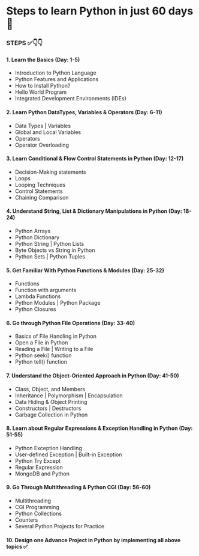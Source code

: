 # Steps to learn Python in just 60 days 🐍

### STEPS ✅👇👇

#### 1. Learn the Basics (Day: 1-5)
- Introduction to Python Language
- Python Features and Applications
- How to Install Python?
- Hello World Program
- Integrated Development Environments (IDEs)

#### 2. Learn Python DataTypes, Variables & Operators (Day: 6-11)
- Data Types | Variables
- Global and Local Variables
- Operators
- Operator Overloading

#### 3. Learn Conditional & Flow Control Statements in Python (Day: 12-17)
- Decision-Making statements
- Loops
- Looping Techniques
- Control Statements
- Chaining Comparison

#### 4. Understand String, List & Dictionary Manipulations in Python (Day: 18-24)
- Python Arrays
- Python Dictionary
- Python String | Python Lists
- Byte Objects vs String in Python
- Python Sets | Python Tuples

#### 5. Get Familiar With Python Functions & Modules (Day: 25-32)
- Functions
- Function with arguments
- Lambda Functions
- Python Modules | Python Package
- Python Closures

#### 6. Go through Python File Operations (Day: 33-40)
- Basics of File Handling in Python
- Open a File in Python
- Reading a File | Writing to a File
- Python seek() function
- Python tell() function

#### 7. Understand the Object-Oriented Approach in Python (Day: 41-50)
- Class, Object, and Members
- Inheritance | Polymorphism | Encapsulation
- Data Hiding & Object Printing
- Constructors | Destructors
- Garbage Collection in Python

#### 8. Learn about Regular Expressions & Exception Handling in Python (Day: 51-55)
- Python Exception Handling
- User-defined Exception | Built-in Exception
- Python Try Except
- Regular Expression
- MongoDB and Python

#### 9. Go Through Multithreading & Python CGI (Day: 56-60)
- Multithreading
- CGI Programming
- Python Collections
- Counters
- Several Python Projects for Practice

#### 10. Design one Advance Project in Python by implementing all above topics ✅

